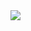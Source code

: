 

<img src="https://capsule-render.vercel.app/api?type=waving&color=F44A6A&height=200&section=header&text=Hi👋,I'm Seojeong Yeo.&fontSize=65" />
<!--
**yeoseojeong/yeoseojeong** is a ✨ _special_ ✨ repository because its `README.md` (this file) appears on your GitHub profile.

Here are some ideas to get you started:

- 🔭 I’m currently working on ...
- 🌱 I’m currently learning ...
- 👯 I’m looking to collaborate on ...
- 🤔 I’m looking for help with ...
- 💬 Ask me about ...
- 📫 How to reach me: ...
- 😄 Pronouns: ...
- ⚡ Fun fact: ...
-->



📫 : tjwjd8999@naver.com
